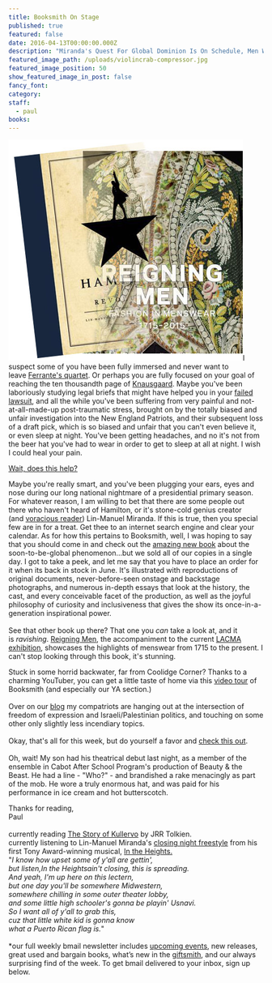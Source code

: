 ```yaml
---
title: Booksmith On Stage
published: true
featured: false
date: 2016-04-13T00:00:00.000Z
description: "Miranda's Quest For Global Dominion Is On Schedule, Men Wear Fantastic Clothing If Only You'd Let Them."
featured_image_path: /uploads/violincrab-compressor.jpg
featured_image_position: 50
show_featured_image_in_post: false
fancy_font:
category:
staff:
  - paul
books:
---
```



![](/uploads/versions/041316n---x----463-437x---.jpg)I suspect some of you have been fully immersed and never want to leave&nbsp;[Ferrante's quartet](https://www.bostonglobe.com/metro/2016/04/10/success-neapolitan-novels-stranger-than-fiction/3GHNc3Doc0jT2XhACcjpWO/story.html). Or perhaps you are fully focused on your goal of reaching the ten thousandth page of&nbsp;[Knausgaard](https://www.nytimes.com/2016/01/03/magazine/karl-ove-knausgaard-on-the-terrible-beauty-of-brain-surgery.html). Maybe you've been laboriously studying legal briefs that might have helped you in your&nbsp;[failed lawsuit](https://www.si.com/nfl/2016/04/06/patriots-fans-deflategate-lawsuit-nfl-roger-goodell-robert-kraft), and all the while you've been suffering from very painful and not-at-all-made-up post-traumatic stress, brought on by the totally biased and unfair investigation into the New England Patriots, and their subsequent loss of a draft pick, which is so biased and unfair that you can't even believe it, or even sleep at night. You've been getting headaches, and no it's not from the beer hat you've had to wear in order to get to sleep at all at night. I wish I could heal your pain.

[Wait, does this help?](https://www.google.com/url?sa=t&amp;rct=j&amp;q=&amp;esrc=s&amp;source=video&amp;cd=4&amp;cad=rja&amp;uact=8&amp;ved=0ahUKEwiQ-5qP9IvMAhXCPj4KHTWrAJgQtwIIJTAD&amp;url=https%3A%2F%2Fwww.youtube.com%2Fwatch%3Fv%3D8ESgWlzQQag&amp;usg=AFQjCNGeqc8bcnAKxdZ58-QO9Ki5PNMvLQ&amp;sig2=16WD_DnzfSMk1YQlik2bYQ&amp;bvm=bv.119408272,d.cWw)

Maybe you're really smart, and you've been plugging your ears, eyes and nose during our long national nightmare of a presidential primary season. For whatever reason, I am willing to bet that there are some people out there who haven't heard of Hamilton, or it's stone-cold genius creator (and&nbsp;[voracious reader](https://www.nytimes.com/2016/04/10/books/review/lin-manuel-miranda-by-the-book.html?_r=0)) Lin-Manuel Miranda. If this is true, then you special few are in for a treat. Get thee to an internet search engine and clear your calendar. As for how this pertains to Booksmith, well, I was hoping to say that you should come in and check out the [amazing new book](https://www.brooklinebooksmith-shop.com/book/9781455539741)&nbsp;about the soon-to-be-global phenomenon…but we sold all of our copies in a single day. I got to take a peek, and let me say that you have to place an order for it when its back in stock in June. It's illustrated with reproductions of original documents, never-before-seen onstage and backstage photographs, and numerous in-depth essays that look at the history, the cast, and every conceivable facet of the production, as well as the joyful philosophy of curiosity and inclusiveness that gives the show its once-in-a-generation inspirational power.
<br>
<br>See that other book up there? That one you&nbsp;*can*&nbsp;take a look at, and it is&nbsp;*ravishing*.&nbsp;[Reigning Men](https://www.brooklinebooksmith-shop.com/book/9783791355207), the accompaniment to the current&nbsp;[LACMA exhibition](https://www.lacma.org/ReigningMen#about-the-exhibition), showcases the highlights of menswear from 1715 to the present. I can't stop looking through this book, it's stunning.

Stuck in some horrid backwater, far from Coolidge Corner? Thanks to a charming YouTuber, you can get a little taste of home via this&nbsp;[video tour](https://www.youtube.com/watch?v=mzKWTvi93fM&amp;index=18&amp;list=WL)&nbsp;of Booksmith (and especially our YA section.)
<br>
<br>Over on our&nbsp;[blog](https://www.brooklinebooksmith.com/2016/04/12/this-week-in-books-israeli-sponsorship-draws-author-outcry/)&nbsp;my compatriots are hanging out at the intersection of freedom of expression and Israeli/Palestinian politics, and touching on some other only slightly less incendiary topics.
<br>
<br>Okay, that's all for this week, but do yourself a favor and&nbsp;[check this out](https://vimeo.com/channels/staffpicks/162052542).
<br>
<br>Oh, wait! My son had his theatrical debut last night, as a member of the ensemble in Cabot After School Program's production of Beauty & the Beast. He had a line - "Who?" - and brandished a rake menacingly as part of the mob. He wore a truly enormous hat, and was paid for his performance in ice cream and hot butterscotch.

Thanks for reading,
<br>Paul
<br>
<br>currently reading&nbsp;[The Story of Kullervo](https://www.brooklinebooksmith-shop.com/book/9780544706262)&nbsp;by JRR Tolkien.
<br>currently listening to Lin-Manuel Miranda's&nbsp;[closing night freestyle](https://www.youtube.com/watch?v=28VrJasbNmg)&nbsp;from his first Tony Award-winning musical,&nbsp;[In the Heights.](https://www.youtube.com/watch?v=UvVgm4imyj0&amp;nohtml5=False)
<br>"*I know how upset some of y'all are gettin',
<br>but listen,*In the Heights*ain't closing, this is spreading.
<br>And yeah, I'm up here on this lectern,
<br>but one day you'll be somewhere Midwestern,
<br>somewhere chilling in some outer theater lobby,
<br>and some little high schooler's gonna be playin' Usnavi.
<br>So I want all of y'all to grab this,
<br>cuz that little white kid is gonna know
<br>what a Puerto Rican flag is.*"
<br>
<br>\*our full weekly bmail newsletter includes&nbsp;[upcoming events](https://www.brooklinebooksmith.com/events/), new releases, great used and bargain books, what’s new in the&nbsp;[giftsmith](https://www.brooklinebooksmith.com/giftsmith/), and our always surprising find of the week. To get bmail delivered to your inbox, sign up below.&nbsp;